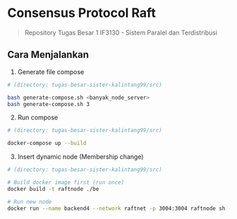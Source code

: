 # Consensus Protocol Raft

> Repository Tugas Besar 1 IF3130 - Sistem Paralel dan Terdistribusi

## Cara Menjalankan

1. Generate file compose

```bash
# (directory: tugas-besar-sister-kalintang99/src)

bash generate-compose.sh <banyak_node_server>
bash generate-compose.sh 3
```

2. Run compose

```bash
# (directory: tugas-besar-sister-kalintang99/src)

docker-compose up --build
```

3. Insert dynamic node (Membership change)

```bash
# (directory: tugas-besar-sister-kalintang99/src)

# Build docker image first (run once)
docker build -t raftnode ./be

# Run new node
docker run --name backend4 --network raftnet -p 3004:3004 raftnode sh -c "npx nodemon --ignore snapshots/ --exec ts-node -r tsconfig-paths/register src/index.ts --id=4 --port=3004 --contactAddress=http://backend1:3001"
```
